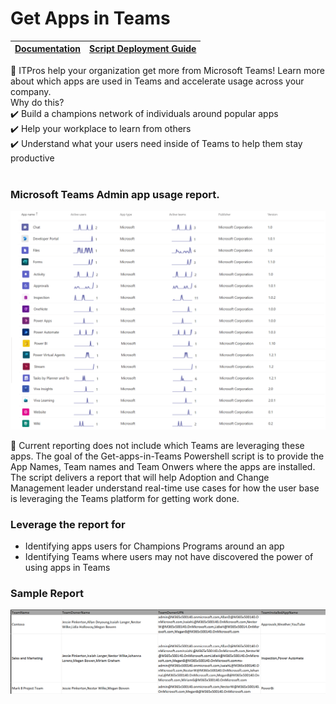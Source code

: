 # Get Apps in Teams

|[Documentation](https://github.com/SteveoMS/Get-apps-in-Teams/wiki/Documentation)|[Script Deployment Guide](https://github.com/SteveoMS/Get-apps-in-Teams/wiki/PowerShell-configuration-to-run-script)
|-------------|----------------|

👋 ITPros help your organization get more from Microsoft Teams! Learn more about which apps are used in Teams and accelerate usage across your company.
<br/>
Why do this?
<br/>
✔️ Build a champions network of individuals around popular apps
<br/>
✔️ Help your workplace to learn from others
<br/>
✔️ Understand what your users need inside of Teams to help them stay productive
<br/>
<br/>
### Microsoft Teams Admin app usage report.
![admin](/images/AppsReportingv2.png )

📰 Current reporting does not include which Teams are leveraging these apps. The goal of the Get-apps-in-Teams Powershell script is to provide the App Names, Team names and Team Onwers where the apps are installed. The script delivers a report that will help Adoption and Change Management leader understand real-time use cases for how the user base is leveraging the Teams platform for getting work done.

### Leverage the report for
* Identifying apps users for Champions Programs around an app
* Identifying Teams where users may not have discovered the power of using apps in Teams
### Sample Report
![csv](/images/CSVReport.png )

